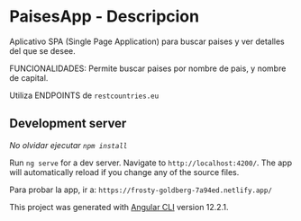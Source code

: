 # PaisesApp - Descripcion

Aplicativo SPA (Single Page Application) para buscar paises y ver detalles del que se desee.

FUNCIONALIDADES: Permite buscar paises por nombre de pais, y nombre de capital.

Utiliza ENDPOINTS de `restcountries.eu` 

## Development server

*No olvidar ejecutar `npm install`*

Run `ng serve` for a dev server. Navigate to `http://localhost:4200/`. The app will automatically reload if you change any of the source files.

Para probar la app, ir a: `https://frosty-goldberg-7a94ed.netlify.app/`

This project was generated with [Angular CLI](https://github.com/angular/angular-cli) version 12.2.1.
